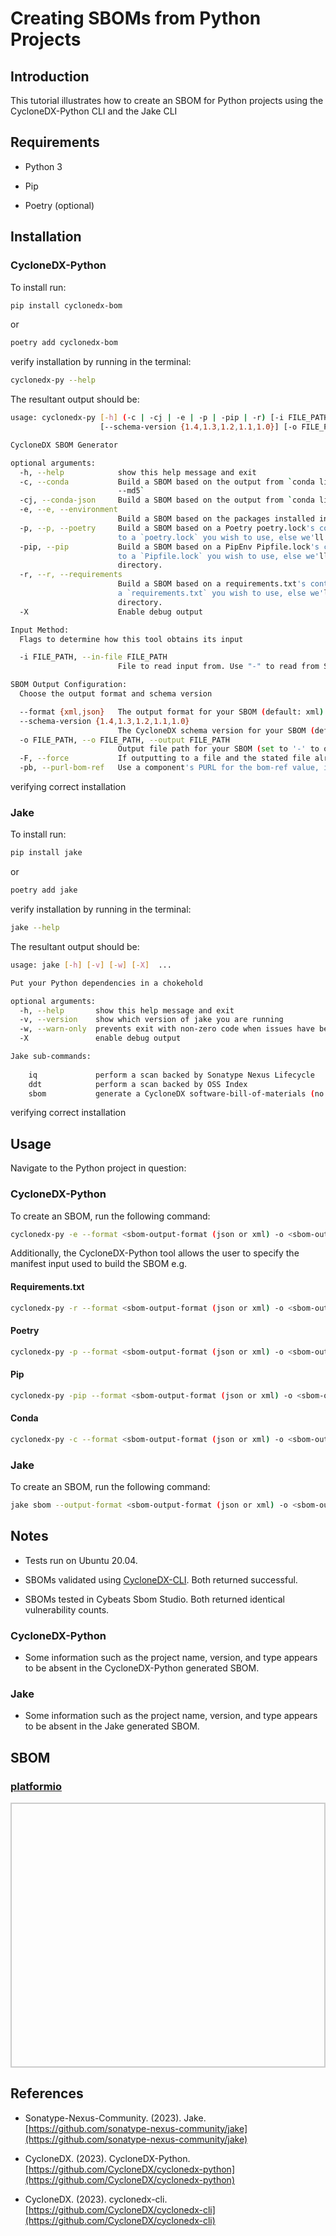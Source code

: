 # Creating SBOMs from Python Projects

## Introduction

This tutorial illustrates how to create an SBOM for Python projects using the CycloneDX-Python CLI and the Jake CLI

## Requirements

* Python 3

* Pip

* Poetry (optional)


## Installation

### CycloneDX-Python

To install run:

```bash
pip install cyclonedx-bom
```

or 

```bash
poetry add cyclonedx-bom
```


verify installation by running in the terminal:

```bash
cyclonedx-py --help
```

The resultant output should be:

```bash
usage: cyclonedx-py [-h] (-c | -cj | -e | -p | -pip | -r) [-i FILE_PATH] [--format {xml,json}]
                    [--schema-version {1.4,1.3,1.2,1.1,1.0}] [-o FILE_PATH] [-F] [-pb] [-X]

CycloneDX SBOM Generator

optional arguments:
  -h, --help            show this help message and exit
  -c, --conda           Build a SBOM based on the output from `conda list --explicit` or `conda list --explicit
                        --md5`
  -cj, --conda-json     Build a SBOM based on the output from `conda list --json`
  -e, --e, --environment
                        Build a SBOM based on the packages installed in your current Python environment (default)
  -p, --p, --poetry     Build a SBOM based on a Poetry poetry.lock's contents. Use with -i to specify absolute path
                        to a `poetry.lock` you wish to use, else we'll look for one in the current working directory.
  -pip, --pip           Build a SBOM based on a PipEnv Pipfile.lock's contents. Use with -i to specify absolute path
                        to a `Pipfile.lock` you wish to use, else we'll look for one in the current working
                        directory.
  -r, --r, --requirements
                        Build a SBOM based on a requirements.txt's contents. Use with -i to specify absolute path to
                        a `requirements.txt` you wish to use, else we'll look for one in the current working
                        directory.
  -X                    Enable debug output

Input Method:
  Flags to determine how this tool obtains its input

  -i FILE_PATH, --in-file FILE_PATH
                        File to read input from. Use "-" to read from STDIN.

SBOM Output Configuration:
  Choose the output format and schema version

  --format {xml,json}   The output format for your SBOM (default: xml)
  --schema-version {1.4,1.3,1.2,1.1,1.0}
                        The CycloneDX schema version for your SBOM (default: 1.4)
  -o FILE_PATH, --o FILE_PATH, --output FILE_PATH
                        Output file path for your SBOM (set to '-' to output to STDOUT)
  -F, --force           If outputting to a file and the stated file already exists, it will be overwritten.
  -pb, --purl-bom-ref   Use a component's PURL for the bom-ref value, instead of a random UUID

```

verifying correct installation

### Jake

To install run:

```bash
pip install jake
```

or

```bash
poetry add jake
```

verify installation by running in the terminal:

```bash
jake --help
```

The resultant output should be:

```bash
usage: jake [-h] [-v] [-w] [-X]  ...

Put your Python dependencies in a chokehold

optional arguments:
  -h, --help       show this help message and exit
  -v, --version    show which version of jake you are running
  -w, --warn-only  prevents exit with non-zero code when issues have been detected
  -X               enable debug output

Jake sub-commands:
  
    iq             perform a scan backed by Sonatype Nexus Lifecycle
    ddt            perform a scan backed by OSS Index
    sbom           generate a CycloneDX software-bill-of-materials (no vulnerabilities)
```

verifying correct installation


## Usage

Navigate to the Python project in question:

### CycloneDX-Python

To create an SBOM, run the following command:

```bash
cyclonedx-py -e --format <sbom-output-format (json or xml) -o <sbom-output-name>.<sbom-output-format>
```

Additionally, the CycloneDX-Python tool allows the user to specify the manifest input used to build the SBOM e.g.

#### Requirements.txt

```bash
cyclonedx-py -r --format <sbom-output-format (json or xml) -o <sbom-output-name>.<sbom-output-format>
```

#### Poetry

```bash
cyclonedx-py -p --format <sbom-output-format (json or xml) -o <sbom-output-name>.<sbom-output-format>
```

#### Pip

```bash
cyclonedx-py -pip --format <sbom-output-format (json or xml) -o <sbom-output-name>.<sbom-output-format>
```

#### Conda

```bash
cyclonedx-py -c --format <sbom-output-format (json or xml) -o <sbom-output-name>.<sbom-output-format>
```

### Jake

To create an SBOM, run the following command:

```bash
jake sbom --output-format <sbom-output-format (json or xml) -o <sbom-output-name>.<sbom-output-format>
```


## Notes

* Tests run on Ubuntu 20.04.

* SBOMs validated using [CycloneDX-CLI](https://github.com/CycloneDX/cyclonedx-cli). Both returned successful.

* SBOMs tested in Cybeats Sbom Studio. Both returned identical vulnerability counts.

### CycloneDX-Python

* Some information such as the project name, version, and type appears to be absent in the CycloneDX-Python generated SBOM.

### Jake

* Some information such as the project name, version, and type appears to be absent in the Jake generated SBOM.

## SBOM

<html lang="en">
<head>
    <meta charset="UTF-8">
    <meta name="viewport" content="width=device-width, initial-scale=1.0">
    <title>Pretty JSON Display</title>
    <style>
        #json-container {
            height: 400px; /* Set a fixed height */
            overflow-y: auto; /* Enable vertical scrolling */
            border: 2px solid #ccc; /* Optional: add a border for visibility */
            padding: 10px;
        }
        pre {
            margin: 0;
            white-space: pre-wrap;
            word-wrap: break-word;
        }
    </style>
</head>
<body>
    <h3>
        <a href="./sbom-pio.json">platformio</a>
    </h3>
    <div id="json-container">
        <pre id="json-display"></pre>
    </div>
    <script>
        fetch('./sbom-pio.json')
            .then(response => response.json())
            .then(data => {
                document.getElementById('json-display').textContent = JSON.stringify(data, null, 2);
            })
            .catch(error => console.error('Error fetching JSON:', error));
    </script>
</body>
</html>



## References

* Sonatype-Nexus-Community. (2023). Jake. [https://github.com/sonatype-nexus-community/jake](https://github.com/sonatype-nexus-community/jake)

* CycloneDX. (2023). CycloneDX-Python. [https://github.com/CycloneDX/cyclonedx-python](https://github.com/CycloneDX/cyclonedx-python)

* CycloneDX. (2023). cyclonedx-cli. [https://github.com/CycloneDX/cyclonedx-cli](https://github.com/CycloneDX/cyclonedx-cli)

